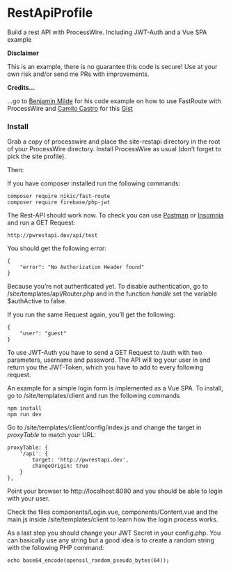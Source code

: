 # RestApiProfile
Build a rest API with ProcessWire. Including JWT-Auth and a Vue SPA example

**Disclaimer**

This is an example, there is no guarantee this code is secure! Use at your own risk and/or send me PRs with improvements.

**Credits…**

…go to [Benjamin Milde](https://github.com/LostKobrakai) for his code example on how to use FastRoute with ProcessWire and [Camilo Castro](https://gist.github.com/clsource) for this [Gist](https://gist.github.com/clsource/dc7be74afcbfc5fe752c)

### Install

Grab a copy of processwire and place the site-restapi directory in the root of your ProcessWire directory. Install ProcessWire as usual (don’t forget to pick the site profile).

Then:

If you have composer installed run the following commands:
```
composer require nikic/fast-route
composer require firebase/php-jwt
```

The Rest-API should work now. To check you can use [Postman](https://www.getpostman.com/) or [Insomnia](https://insomnia.rest/) and run a GET Request:

`http://pwrestapi.dev/api/test`

You should get the following error:

```
{
	"error": "No Authorization Header found"
}
```

Because you’re not authenticated yet. To disable authentication, go to /site/templates/api/Router.php and in the function *handle* set the variable $authActive to false.

If you run the same Request again, you’ll get the following:
```
{
	"user": "guest"
}
```

To use JWT-Auth you have to send a GET Request to /auth with two parameters, username and password. The API will log your user in and return you the JWT-Token, which you have to add to every following request.

An example for a simple login form is implemented as a Vue SPA.
To install, go to /site/templates/client and run the following commands

```
npm install
npm run dev
```

Go to /site/templates/client/config/index.js and change the target in *proxyTable* to match your URL:

```
proxyTable: {
	'/api': {
		target: 'http://pwrestapi.dev',
		changeOrigin: true
	}
},
```

Point your browser to http://localhost:8080 and you should be able to login with your user.

Check the files components/Login.vue, components/Content.vue and the main.js inside /site/templates/client to learn how the login  process works.

As a last step you should change your JWT Secret in your config.php. You can basically use any string but a good idea is to create a random string with the following PHP command:

`echo base64_encode(openssl_random_pseudo_bytes(64));`
